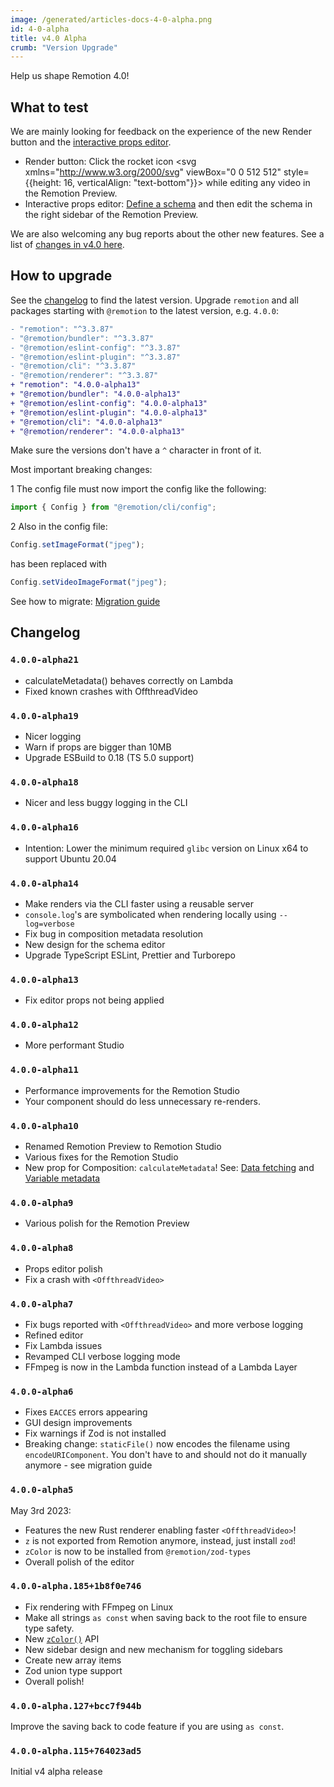 ```yaml
---
image: /generated/articles-docs-4-0-alpha.png
id: 4-0-alpha
title: v4.0 Alpha
crumb: "Version Upgrade"
---
```


Help us shape Remotion 4.0!

## What to test

We are mainly looking for feedback on the experience of the new Render button and the [interactive props editor](/docs/parametrized-rendering#define-a-schema).

- Render button: Click the rocket icon <svg xmlns="http://www.w3.org/2000/svg" viewBox="0 0 512 512" style={{height: 16, verticalAlign: "text-bottom"}}><path d="M117.8 128H207C286.9-3.7 409.5-8.5 483.9 5.3c11.6 2.2 20.7 11.2 22.8 22.8c13.8 74.4 9 197-122.7 276.9v89.3c0 25.4-13.4 49-35.3 61.9l-88.5 52.5c-7.4 4.4-16.6 4.5-24.1 .2s-12.1-12.2-12.1-20.9l0-114.7c0-22.6-9-44.3-25-60.3s-37.7-25-60.3-25H24c-8.6 0-16.6-4.6-20.9-12.1s-4.2-16.7 .2-24.1l52.5-88.5c13-21.9 36.5-35.3 61.9-35.3zM424 128a40 40 0 1 0 -80 0 40 40 0 1 0 80 0zM166.5 470C132.3 504.3 66 511 28.3 511.9c-16 .4-28.6-12.2-28.2-28.2C1 446 7.7 379.7 42 345.5c34.4-34.4 90.1-34.4 124.5 0s34.4 90.1 0 124.5zm-46.7-36.4c11.4-11.4 11.4-30 0-41.4s-30-11.4-41.4 0c-10.1 10.1-13 28.5-13.7 41.3c-.5 8 5.9 14.3 13.9 13.9c12.8-.7 31.2-3.7 41.3-13.7z"/></svg> while editing any video in the Remotion Preview.
- Interactive props editor: [Define a schema](/docs/parametrized-rendering#define-a-schema) and then edit the schema in the right sidebar of the Remotion Preview.

We are also welcoming any bug reports about the other new features. See a list of [changes in v4.0 here](/blog/4-0).

## How to upgrade

See the [changelog](#changelog) to find the latest version.
Upgrade `remotion` and all packages starting with `@remotion` to the latest version, e.g. `4.0.0`:

```diff title="package.json"
- "remotion": "^3.3.87"
- "@remotion/bundler": "^3.3.87"
- "@remotion/eslint-config": "^3.3.87"
- "@remotion/eslint-plugin": "^3.3.87"
- "@remotion/cli": "^3.3.87"
- "@remotion/renderer": "^3.3.87"
+ "remotion": "4.0.0-alpha13"
+ "@remotion/bundler": "4.0.0-alpha13"
+ "@remotion/eslint-config": "4.0.0-alpha13"
+ "@remotion/eslint-plugin": "4.0.0-alpha13"
+ "@remotion/cli": "4.0.0-alpha13"
+ "@remotion/renderer": "4.0.0-alpha13"
```

Make sure the versions don't have a `^` character in front of it.

Most important breaking changes:

<Step>1</Step> The config file must now import the config like the following:<br/>

```ts
import { Config } from "@remotion/cli/config";
```

<Step>2</Step> Also in the config file:<br/>

```ts
Config.setImageFormat("jpeg");
```

has been replaced with

```ts
Config.setVideoImageFormat("jpeg");
```

See how to migrate: [Migration guide](/docs/4-0-migration)

## Changelog

### `4.0.0-alpha21`

- calculateMetadata() behaves correctly on Lambda
- Fixed known crashes with OffthreadVideo

### `4.0.0-alpha19`

- Nicer logging
- Warn if props are bigger than 10MB
- Upgrade ESBuild to 0.18 (TS 5.0 support)

### `4.0.0-alpha18`

- Nicer and less buggy logging in the CLI

### `4.0.0-alpha16`

- Intention: Lower the minimum required `glibc` version on Linux x64 to support Ubuntu 20.04

### `4.0.0-alpha14`

- Make renders via the CLI faster using a reusable server
- `console.log`'s are symbolicated when rendering locally using `--log=verbose`
- Fix bug in composition metadata resolution
- New design for the schema editor
- Upgrade TypeScript ESLint, Prettier and Turborepo

### `4.0.0-alpha13`

- Fix editor props not being applied

### `4.0.0-alpha12`

- More performant Studio

### `4.0.0-alpha11`

- Performance improvements for the Remotion Studio
- Your component should do less unnecessary re-renders.

### `4.0.0-alpha10`

- Renamed Remotion Preview to Remotion Studio
- Various fixes for the Remotion Studio
- New prop for Composition: `calculateMetadata`! See: [Data fetching](/docs/data-fetching) and [Variable metadata](/docs/dynamic-metadata)

### `4.0.0-alpha9`

- Various polish for the Remotion Preview

### `4.0.0-alpha8`

- Props editor polish
- Fix a crash with `<OffthreadVideo>`

### `4.0.0-alpha7`

- Fix bugs reported with `<OffthreadVideo>` and more verbose logging
- Refined editor
- Fix Lambda issues
- Revamped CLI verbose logging mode
- FFmpeg is now in the Lambda function instead of a Lambda Layer

### `4.0.0-alpha6`

- Fixes `EACCES` errors appearing
- GUI design improvements
- Fix warnings if Zod is not installed
- Breaking change: `staticFile()` now encodes the filename using `encodeURIComponent`. You don't have to and should not do it manually anymore - see migration guide

### `4.0.0-alpha5`

May 3rd 2023:

- Features the new Rust renderer enabling faster `<OffthreadVideo>`!
- `z` is not exported from Remotion anymore, instead, just install `zod`!
- `zColor` is now to be installed from `@remotion/zod-types`
- Overall polish of the editor

### `4.0.0-alpha.185+1b8f0e746`

- Fix rendering with FFmpeg on Linux
- Make all strings `as const` when saving back to the root file to ensure type safety.
- New [`zColor()`](/docs/zod-types/z-color) API
- New sidebar design and new mechanism for toggling sidebars
- Create new array items
- Zod union type support
- Overall polish!

### `4.0.0-alpha.127+bcc7f944b`

Improve the saving back to code feature if you are using `as const`.

### `4.0.0-alpha.115+764023ad5`

Initial v4 alpha release
